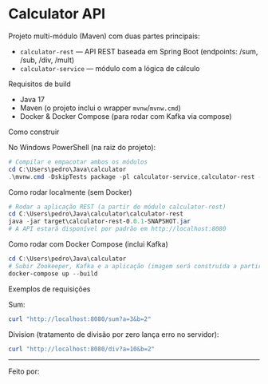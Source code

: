 # Calculator API

Projeto multi-módulo (Maven) com duas partes principais:
- `calculator-rest` — API REST baseada em Spring Boot (endpoints: /sum, /sub, /div, /mult)
- `calculator-service` — módulo com a lógica de cálculo

Requisitos de build
- Java 17
- Maven (o projeto inclui o wrapper `mvnw`/`mvnw.cmd`)
- Docker & Docker Compose (para rodar com Kafka via compose)

Como construir

No Windows PowerShell (na raiz do projeto):

```powershell
# Compilar e empacotar ambos os módulos
cd C:\Users\pedro\Java\calculator
.\mvnw.cmd -DskipTests package -pl calculator-service,calculator-rest -am
```

Como rodar localmente (sem Docker)

```powershell
# Rodar a aplicação REST (a partir do módulo calculator-rest)
cd C:\Users\pedro\Java\calculator\calculator-rest
java -jar target\calculator-rest-0.0.1-SNAPSHOT.jar
# A API estará disponível por padrão em http://localhost:8080
```

Como rodar com Docker Compose (inclui Kafka)

```powershell
cd C:\Users\pedro\Java\calculator
# Subir Zookeeper, Kafka e a aplicação (imagem será construída a partir do Dockerfile)
docker-compose up --build
```
Exemplos de requisições

Sum:
```powershell
curl "http://localhost:8080/sum?a=3&b=2"
```

Division (tratamento de divisão por zero lança erro no servidor):
```powershell
curl "http://localhost:8080/div?a=10&b=2"
```
---
Feito por: 
